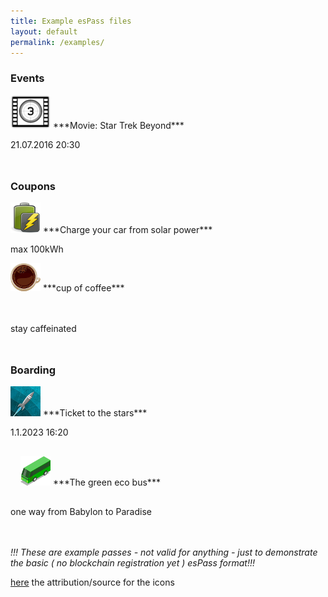 ```yaml
---
title: Example esPass files
layout: default
permalink: /examples/
---
```


### Events

<img class="passicon" src="/assets/img/pass_icons/movie.png" alt="movie"/>
***Movie: Star Trek Beyond***

21.07.2016 20:30

 <p style="clear:left;margin-bottom:48px"/>



### Coupons
<img class="passicon" src="/assets/img/pass_icons/charge.png" alt="charge"/>
***Charge your car from solar power***

max 100kWh

 <p style="clear:left;margin-bottom:48px"/>

 <a href="#">
 <img class="passicon" src="/assets/img/pass_icons/coffee.png" alt="coffee"/></a>
 ***cup of coffee***

 stay caffeinated
 <p style="clear:left;margin-bottom:48px"/>

### Boarding
<img class="passicon" src="/assets/img/pass_icons/30C3.png" alt="star ticket"/>
***Ticket to the stars***

1.1.2023 16:20
<p style="clear:left;padding:16px"/>

<a href="#">
<img class="passicon" src="/assets/img/pass_icons/bus-green.png" alt="green bus"/></a>
***The green eco bus***

one way from Babylon to Paradise

<p style="clear:left;margin-bottom:48px"/>

*!!! These are example passes - not valid for anything - just to demonstrate the basic ( no blockchain registration yet ) esPass format!!!*

[here](/imagecredits/) the attribution/source for the icons

